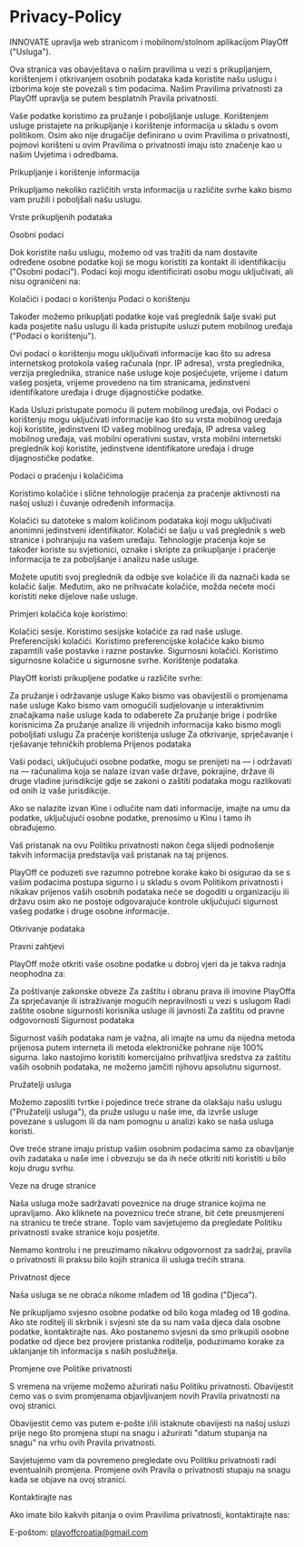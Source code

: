 # Privacy-Policy

INNOVATE upravlja web stranicom i mobilnom/stolnom aplikacijom PlayOff ("Usluga").

Ova stranica vas obavještava o našim pravilima u vezi s prikupljanjem, korištenjem i otkrivanjem osobnih podataka kada koristite našu uslugu i izborima koje ste povezali s tim podacima. Našim Pravilima privatnosti za PlayOff upravlja se putem besplatnih Pravila privatnosti.

Vaše podatke koristimo za pružanje i poboljšanje usluge. Korištenjem usluge pristajete na prikupljanje i korištenje informacija u skladu s ovom politikom. Osim ako nije drugačije definirano u ovim Pravilima o privatnosti, pojmovi korišteni u ovim Pravilima o privatnosti imaju isto značenje kao u našim Uvjetima i odredbama.

Prikupljanje i korištenje informacija

Prikupljamo nekoliko različitih vrsta informacija u različite svrhe kako bismo vam pružili i poboljšali našu uslugu.

Vrste prikupljenih podataka

Osobni podaci

Dok koristite našu uslugu, možemo od vas tražiti da nam dostavite određene osobne podatke koji se mogu koristiti za kontakt ili identifikaciju ("Osobni podaci"). Podaci koji mogu identificirati osobu mogu uključivati, ali nisu ograničeni na:

Kolačići i podaci o korištenju
Podaci o korištenju

Također možemo prikupljati podatke koje vaš preglednik šalje svaki put kada posjetite našu uslugu ili kada pristupite usluzi putem mobilnog uređaja ("Podaci o korištenju").

Ovi podaci o korištenju mogu uključivati ​​informacije kao što su adresa internetskog protokola vašeg računala (npr. IP adresa), vrsta preglednika, verzija preglednika, stranice naše usluge koje posjećujete, vrijeme i datum vašeg posjeta, vrijeme provedeno na tim stranicama, jedinstveni identifikatore uređaja i druge dijagnostičke podatke.

Kada Usluzi pristupate pomoću ili putem mobilnog uređaja, ovi Podaci o korištenju mogu uključivati ​​informacije kao što su vrsta mobilnog uređaja koji koristite, jedinstveni ID vašeg mobilnog uređaja, IP adresa vašeg mobilnog uređaja, vaš mobilni operativni sustav, vrsta mobilni internetski preglednik koji koristite, jedinstvene identifikatore uređaja i druge dijagnostičke podatke.

Podaci o praćenju i kolačićima

Koristimo kolačiće i slične tehnologije praćenja za praćenje aktivnosti na našoj usluzi i čuvanje određenih informacija.

Kolačići su datoteke s malom količinom podataka koji mogu uključivati ​​anonimni jedinstveni identifikator. Kolačići se šalju u vaš preglednik s web stranice i pohranjuju na vašem uređaju. Tehnologije praćenja koje se također koriste su svjetionici, oznake i skripte za prikupljanje i praćenje informacija te za poboljšanje i analizu naše usluge.

Možete uputiti svoj preglednik da odbije sve kolačiće ili da naznači kada se kolačić šalje. Međutim, ako ne prihvaćate kolačiće, možda nećete moći koristiti neke dijelove naše usluge.

Primjeri kolačića koje koristimo:

Kolačići sesije. Koristimo sesijske kolačiće za rad naše usluge.
Preferencijski kolačići. Koristimo preferencijske kolačiće kako bismo zapamtili vaše postavke i razne postavke.
Sigurnosni kolačići. Koristimo sigurnosne kolačiće u sigurnosne svrhe.
Korištenje podataka

PlayOff koristi prikupljene podatke u različite svrhe:

Za pružanje i održavanje usluge
Kako bismo vas obavijestili o promjenama naše usluge
Kako bismo vam omogućili sudjelovanje u interaktivnim značajkama naše usluge kada to odaberete
Za pružanje brige i podrške korisnicima
Za pružanje analize ili vrijednih informacija kako bismo mogli poboljšati uslugu
Za praćenje korištenja usluge
Za otkrivanje, sprječavanje i rješavanje tehničkih problema
Prijenos podataka

Vaši podaci, uključujući osobne podatke, mogu se prenijeti na — i održavati na — računalima koja se nalaze izvan vaše države, pokrajine, države ili druge vladine jurisdikcije gdje se zakoni o zaštiti podataka mogu razlikovati od onih iz vaše jurisdikcije.

Ako se nalazite izvan Kine i odlučite nam dati informacije, imajte na umu da podatke, uključujući osobne podatke, prenosimo u Kinu i tamo ih obrađujemo.

Vaš pristanak na ovu Politiku privatnosti nakon čega slijedi podnošenje takvih informacija predstavlja vaš pristanak na taj prijenos.

PlayOff će poduzeti sve razumno potrebne korake kako bi osigurao da se s vašim podacima postupa sigurno i u skladu s ovom Politikom privatnosti i nikakav prijenos vaših osobnih podataka neće se dogoditi u organizaciju ili državu osim ako ne postoje odgovarajuće kontrole uključujući sigurnost vašeg podatke i druge osobne informacije.

Otkrivanje podataka

Pravni zahtjevi

PlayOff može otkriti vaše osobne podatke u dobroj vjeri da je takva radnja neophodna za:

Za poštivanje zakonske obveze
Za zaštitu i obranu prava ili imovine PlayOffa
Za sprječavanje ili istraživanje mogućih nepravilnosti u vezi s uslugom
Radi zaštite osobne sigurnosti korisnika usluge ili javnosti
Za zaštitu od pravne odgovornosti
Sigurnost podataka

Sigurnost vaših podataka nam je važna, ali imajte na umu da nijedna metoda prijenosa putem interneta ili metoda elektroničke pohrane nije 100% sigurna. Iako nastojimo koristiti komercijalno prihvatljiva sredstva za zaštitu vaših osobnih podataka, ne možemo jamčiti njihovu apsolutnu sigurnost.

Pružatelji usluga

Možemo zaposliti tvrtke i pojedince treće strane da olakšaju našu uslugu ("Pružatelji usluga"), da pruže uslugu u naše ime, da izvrše usluge povezane s uslugom ili da nam pomognu u analizi kako se naša usluga koristi.

Ove treće strane imaju pristup vašim osobnim podacima samo za obavljanje ovih zadataka u naše ime i obvezuju se da ih neće otkriti niti koristiti u bilo koju drugu svrhu.

Veze na druge stranice

Naša usluga može sadržavati poveznice na druge stranice kojima ne upravljamo. Ako kliknete na poveznicu treće strane, bit ćete preusmjereni na stranicu te treće strane. Toplo vam savjetujemo da pregledate Politiku privatnosti svake stranice koju posjetite.

Nemamo kontrolu i ne preuzimamo nikakvu odgovornost za sadržaj, pravila o privatnosti ili praksu bilo kojih stranica ili usluga trećih strana.

Privatnost djece

Naša usluga se ne obraća nikome mlađem od 18 godina ("Djeca").

Ne prikupljamo svjesno osobne podatke od bilo koga mlađeg od 18 godina. Ako ste roditelj ili skrbnik i svjesni ste da su nam vaša djeca dala osobne podatke, kontaktirajte nas. Ako postanemo svjesni da smo prikupili osobne podatke od djece bez provjere pristanka roditelja, poduzimamo korake za uklanjanje tih informacija s naših poslužitelja.

Promjene ove Politike privatnosti

S vremena na vrijeme možemo ažurirati našu Politiku privatnosti. Obavijestit ćemo vas o svim promjenama objavljivanjem novih Pravila privatnosti na ovoj stranici.

Obavijestit ćemo vas putem e-pošte i/ili istaknute obavijesti na našoj usluzi prije nego što promjena stupi na snagu i ažurirati "datum stupanja na snagu" na vrhu ovih Pravila privatnosti.

Savjetujemo vam da povremeno pregledate ovu Politiku privatnosti radi eventualnih promjena. Promjene ovih Pravila o privatnosti stupaju na snagu kada se objave na ovoj stranici.

Kontaktirajte nas

Ako imate bilo kakvih pitanja o ovim Pravilima privatnosti, kontaktirajte nas:

E-poštom: playoffcroatia@gmail.com

